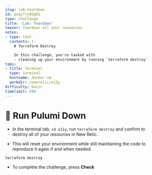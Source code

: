 ```yaml
---
slug: lab-teardown
id: poqifry95gkb
type: challenge
title: 'Lab: Teardown'
teaser: Teardown all your resources.
notes:
- type: text
  contents: |-
    # Terraform Destroy

    In this challenge, you're tasked with
    - cleaning up your environment by running `terraform destroy`
tabs:
- title: Terminal
  type: terminal
  hostname: docker-vm
  workdir: /newrelic/o11y
difficulty: basic
timelimit: 600
---
```

🏁 Run Pulumi Down
=========

- In the terminal tab, `cd o11y`, run `terraform destroy` and confirm to destroy all of your resources in New Relic.

- This will reset your environment while still maintaining the code to reproduce it again if and when needed.

```
terraform destroy
```

- To complete the challenge, press **Check**
